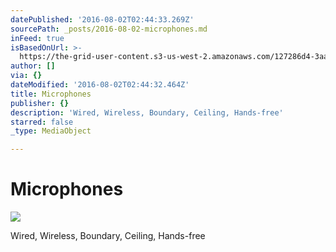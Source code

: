 ```yaml
---
datePublished: '2016-08-02T02:44:33.269Z'
sourcePath: _posts/2016-08-02-microphones.md
inFeed: true
isBasedOnUrl: >-
  https://the-grid-user-content.s3-us-west-2.amazonaws.com/127286d4-3aa4-49a7-8ba7-f995d3864ef9.jpg
author: []
via: {}
dateModified: '2016-08-02T02:44:32.464Z'
title: Microphones
publisher: {}
description: 'Wired, Wireless, Boundary, Ceiling, Hands-free'
starred: false
_type: MediaObject

---
```

# Microphones
![](https://the-grid-user-content.s3-us-west-2.amazonaws.com/127286d4-3aa4-49a7-8ba7-f995d3864ef9.jpg)

Wired, Wireless, Boundary, Ceiling, Hands-free